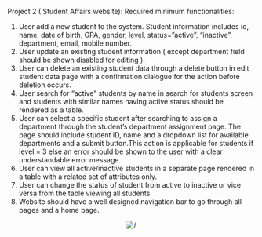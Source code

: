 Project 2 ( Student Affairs website):
Required minimum functionalities:
1. User add a new student to the system. Student information includes id, name,
date of birth, GPA, gender, level, status=”active”, “inactive”, department, email,
mobile number.
2. User update an existing student information ( except department field should be
shown disabled for editing ).
3. User can delete an existing student data through a delete button in edit student
data page with a confirmation dialogue for the action before deletion occurs.
4. User search for “active” students by name in search for students screen and
students with similar names having active status should be rendered as a table.
5. User can select a specific student after searching to assign a department through
the student’s department assignment page. The page should include student ID,
name and a dropdown list for available departments and a submit button.This
action is applicable for students if level = 3 else an error should be shown to the
user with a clear understandable error message.
6. User can view all active/inactive students in a separate page rendered in a table
with a related set of attributes only.
7. User can change the status of student from active to inactive or vice versa from
the table viewing all students.
8. Website should have a well designed navigation bar to go through all pages and
a home page.
<div id="m" align="center">
<img src="https://komarev.com/ghpvc/?username=Moura567&style=flat-square&color=blue" alt="/">
</div>
